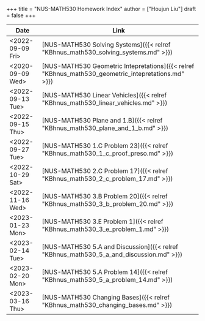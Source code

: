 +++
title = "NUS-MATH530 Homework Index"
author = ["Houjun Liu"]
draft = false
+++

| Date                                                                                         | Link                                                                                                |
|----------------------------------------------------------------------------------------------|-----------------------------------------------------------------------------------------------------|
| <span class="timestamp-wrapper"><span class="timestamp">&lt;2022-09-09 Fri&gt;</span></span> | [NUS-MATH530 Solving Systems]({{< relref "KBhnus_math530_solving_systems.md" >}})                   |
| <span class="timestamp-wrapper"><span class="timestamp">&lt;2020-09-09 Wed&gt;</span></span> | [NUS-MATH530 Geometric Intepretations]({{< relref "KBhnus_math530_geometric_intepretations.md" >}}) |
| <span class="timestamp-wrapper"><span class="timestamp">&lt;2022-09-13 Tue&gt;</span></span> | [NUS-MATH530 Linear Vehicles]({{< relref "KBhnus_math530_linear_vehicles.md" >}})                   |
| <span class="timestamp-wrapper"><span class="timestamp">&lt;2022-09-15 Thu&gt;</span></span> | [NUS-MATH530 Plane and 1.B]({{< relref "KBhnus_math530_plane_and_1_b.md" >}})                       |
| <span class="timestamp-wrapper"><span class="timestamp">&lt;2022-09-27 Tue&gt;</span></span> | [NUS-MATH530 1.C Problem 23]({{< relref "KBhnus_math530_1_c_proof_preso.md" >}})                    |
| <span class="timestamp-wrapper"><span class="timestamp">&lt;2022-10-29 Sat&gt;</span></span> | [NUS-MATH530 2.C Problem 17]({{< relref "KBhnus_math530_2_c_problem_17.md" >}})                     |
| <span class="timestamp-wrapper"><span class="timestamp">&lt;2022-11-16 Wed&gt;</span></span> | [NUS-MATH530 3.B Problem 20]({{< relref "KBhnus_math530_3_b_problem_20.md" >}})                     |
| <span class="timestamp-wrapper"><span class="timestamp">&lt;2023-01-23 Mon&gt;</span></span> | [NUS-MATH530 3.E Problem 1]({{< relref "KBhnus_math530_3_e_problem_1.md" >}})                       |
| <span class="timestamp-wrapper"><span class="timestamp">&lt;2023-02-14 Tue&gt;</span></span> | [NUS-MATH530 5.A and Discussion]({{< relref "KBhnus_math530_5_a_and_discussion.md" >}})             |
| <span class="timestamp-wrapper"><span class="timestamp">&lt;2023-02-20 Mon&gt;</span></span> | [NUS-MATH530 5.A Problem 14]({{< relref "KBhnus_math530_5_a_problem_14.md" >}})                     |
| <span class="timestamp-wrapper"><span class="timestamp">&lt;2023-03-16 Thu&gt;</span></span> | [NUS-MATH530 Changing Bases]({{< relref "KBhnus_math530_changing_bases.md" >}})                     |